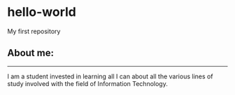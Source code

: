 # hello-world
My first repository
## About me:
---
I am a student invested in learning all I can about all the various lines of study involved with the field of Information Technology.
